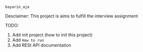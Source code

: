 `bayarin_aja`

Desclaimer: This project is aims to fulfill the interview assignment


TODO:
1. Add init project (how to init this project)
2. Add `How to run`
3. Add RESt API documentation
